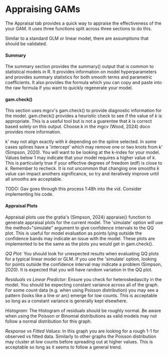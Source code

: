 # Appraising GAMs

The Appraisal tab provides a quick way to appraise the effectiveness of the your GAM. It uses three functions split across three sections to do this.

Similar to a standard GLM or linear model, there are assumptions that should be validated.

#### Summary

The summary section provides the summary() output that is common to statistical models in R. It provides information on model hyperparameters and provides summary statistics for both smooth terms and parametric coefficients. It also provides the formula which you can copy and paste into the raw formula if you want to quickly regenerate your model.

#### gam.check()

This section uses mgcv's gam.check() to provide diagnostic information for the model. gam.check() provides a heuristic check to see if the value of _k_ is appropriate. This is a useful tool but is not a guarentee that _k_ is correct based solely on this output. Choose.k in the mgcv (Wood, 2024) doco provides more information.

k' may not align exactly with _k_ depending on the spline selected. In some cases splines have a 'intercept' which may remove one or two knots from k' (Simpson, 2020). You will want to be looking at the k-index for your model. Values below 1 may indicate that your model requires a higher value of _k_. This is particularly true if your effective degrees of freedom (edf) is close to _k_. Remember to recheck. It is not uncommon that changing one smooths _k_ value can impact anothers significance, so try and iteratively improve until all smooths are acceptable.

TODO: Gav goes through this process 1:48h into the vid. Consider implementing his code.

#### Appraisal Plots

Appraisal plots use the gratia's (Simpson, 2024) appraise() function to generate appraisal plots for the current model. The 'simulate' option will use the method="simulate" argument to give confidence intervals to the QQ plot. This is useful for model evaluation as points lying outside the confidence bands may indicate an issue with the model. These plots are implemented to be the same as the plots you would get in gam.check(). 

*QQ Plot:* You should look for unexpected results when evaluating QQ plots for a typical linear model or GLM. If you use the 'simulate' option, looking for points outside the confidence interval may indicate a problem (Simpson, 2020). It is expected that you will have random variation in the QQ plot.

*Residuals vs Linear Predictor:* Ensure you check for heteroskedascity in the model. You should be expecting constant variance across all of the graph. For some count data (e.g. when using Poisson distribution) you may see a pattern (looks like a line or arc) emerge for low counts. This is acceptable so long as a constant variance is generally kept elsewhere.

*Histogram:* The Histogram of residuals should be roughly normal. Be aware when using the Poisson or Binomial distributions as valid models may not follow a normal distribution for this graph.

*Response vs Fitted Values:* In this graph you are looking for a rough 1-1 for observed vs fitted data. Similarly to other graphs the Poisson distribution may cluster at low counts before spreading out at higher values. This is acceptable so long as it seems to follow a general trend.
